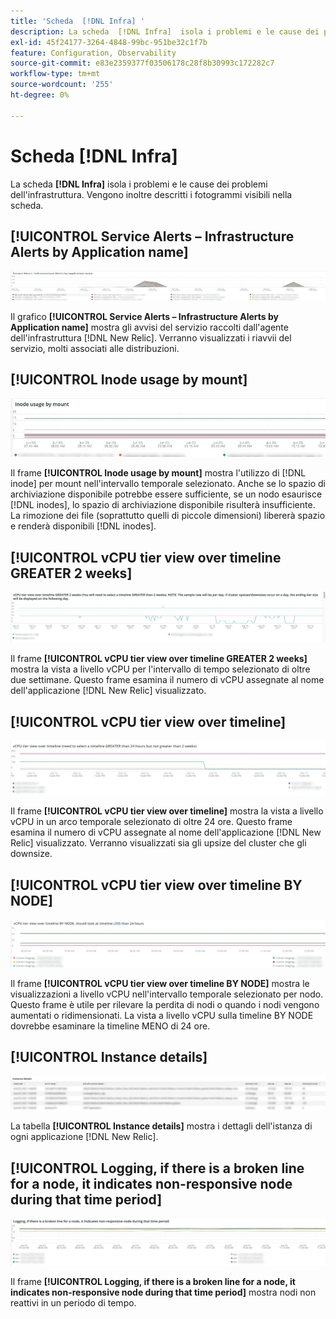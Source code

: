 ```yaml
---
title: 'Scheda  [!DNL Infra] '
description: La scheda  [!DNL Infra]  isola i problemi e le cause dei problemi dell'infrastruttura.
exl-id: 45f24177-3264-4848-99bc-951be32c1f7b
feature: Configuration, Observability
source-git-commit: e83e2359377f03506178c28f8b30993c172282c7
workflow-type: tm+mt
source-wordcount: '255'
ht-degree: 0%

---
```


# Scheda [!DNL Infra]

La scheda **[!DNL Infra]** isola i problemi e le cause dei problemi dell&#39;infrastruttura. Vengono inoltre descritti i fotogrammi visibili nella scheda.

## [!UICONTROL Service Alerts – Infrastructure Alerts by Application name]

![Avvisi di servizio](../../assets/tools/observation-for-adobe-commerce/service-alerts.jpg)

Il grafico **[!UICONTROL Service Alerts – Infrastructure Alerts by Application name]** mostra gli avvisi del servizio raccolti dall&#39;agente dell&#39;infrastruttura [!DNL New Relic]. Verranno visualizzati i riavvii del servizio, molti associati alle distribuzioni.

## [!UICONTROL Inode usage by mount]

![Utilizzo Inode per mount](../../assets/tools/observation-for-adobe-commerce/inode-usage-mount.jpg)

Il frame **[!UICONTROL Inode usage by mount]** mostra l&#39;utilizzo di [!DNL inode] per mount nell&#39;intervallo temporale selezionato. Anche se lo spazio di archiviazione disponibile potrebbe essere sufficiente, se un nodo esaurisce [!DNL inodes], lo spazio di archiviazione disponibile risulterà insufficiente. La rimozione dei file (soprattutto quelli di piccole dimensioni) libererà spazio e renderà disponibili [!DNL inodes].

## [!UICONTROL vCPU tier view over timeline GREATER 2 weeks]

![Vista a livello vCPU su sequenza temporale MAGGIORE di 2 settimane](../../assets/tools/observation-for-adobe-commerce/vCPU-tier.jpg)

Il frame **[!UICONTROL vCPU tier view over timeline GREATER 2 weeks]** mostra la vista a livello vCPU per l&#39;intervallo di tempo selezionato di oltre due settimane. Questo frame esamina il numero di vCPU assegnate al nome dell&#39;applicazione [!DNL New Relic] visualizzato.

## [!UICONTROL vCPU tier view over timeline]

![Vista a livello vCPU sulla timeline](../../assets/tools/observation-for-adobe-commerce/vcpu-tier-24.jpg)

Il frame **[!UICONTROL vCPU tier view over timeline]** mostra la vista a livello vCPU in un arco temporale selezionato di oltre 24 ore. Questo frame esamina il numero di vCPU assegnate al nome dell&#39;applicazione [!DNL New Relic] visualizzato. Verranno visualizzati sia gli upsize del cluster che gli downsize.

## [!UICONTROL vCPU tier view over timeline BY NODE]

![Vista a livello vCPU sulla timeline per NODE](../../assets/tools/observation-for-adobe-commerce/infra_by_node.png)

Il frame **[!UICONTROL vCPU tier view over timeline BY NODE]** mostra le visualizzazioni a livello vCPU nell&#39;intervallo temporale selezionato per nodo. Questo frame è utile per rilevare la perdita di nodi o quando i nodi vengono aumentati o ridimensionati. La vista a livello vCPU sulla timeline BY NODE dovrebbe esaminare la timeline MENO di 24 ore.

## [!UICONTROL Instance details]

![Dettagli istanza](../../assets/tools/observation-for-adobe-commerce/instance-details.jpg)

La tabella **[!UICONTROL Instance details]** mostra i dettagli dell&#39;istanza di ogni applicazione [!DNL New Relic].

## [!UICONTROL Logging, if there is a broken line for a node, it indicates non-responsive node during that time period]

![nodo non reattivo](../../assets/tools/observation-for-adobe-commerce/non-responsive-node.jpg)

Il frame **[!UICONTROL Logging, if there is a broken line for a node, it indicates non-responsive node during that time period]** mostra nodi non reattivi in un periodo di tempo.
